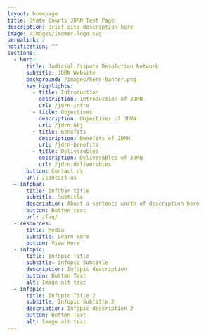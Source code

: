 ```yaml
---
layout: homepage
title: State Courts JDRN Test Page
description: Brief site description here
image: /images/isomer-logo.svg
permalink: /
notification: ""
sections:
  - hero:
      title: Judicial Dispute Resolution Network
      subtitle: JDRN Website
      background: /images/hero-banner.png
      key_highlights:
        - title: Introduction
          description: Introduction of JDRN
          url: /jdrn-intro
        - title: Objectives
          description: Objectives of JDRN
          url: /jdrn-obj
        - title: Benefits
          description: Benefits of JDRN
          url: /jdrn-benefits
        - title: Deliverables
          description: Deliverables of JDRN
          url: /jdrn-deliverables
      button: Contact Us
      url: /contact-us
  - infobar:
      title: Infobar title
      subtitle: Subtitle
      description: About a sentence worth of description here
      button: Button text
      url: /faq/
  - resources:
      title: Media
      subtitle: Learn more
      button: View More
  - infopic:
      title: Infopic Title
      subtitle: Infopic Subtitle
      description: Infopic description
      button: Button Text
      alt: Image alt text
  - infopic:
      title: Infopic Title 2
      subtitle: Infopic Subtitle 2
      description: Infopic description 2
      button: Button Text
      alt: Image alt text
---
```

